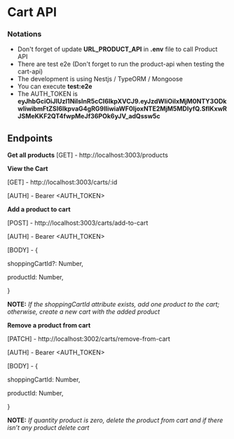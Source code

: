 # Cart API

### Notations

- Don't forget of update **URL_PRODUCT_API** in **.env** file to call Product API
- There are test e2e (Don't forget to run the product-api when testing the cart-api)
- The development is using Nestjs / TypeORM / Mongoose
- You can execute **test:e2e**
- The AUTH_TOKEN is **eyJhbGciOiJIUzI1NiIsInR5cCI6IkpXVCJ9.eyJzdWIiOiIxMjM0NTY3ODkwIiwibmFtZSI6IkpvaG4gRG9lIiwiaWF0IjoxNTE2MjM5MDIyfQ.SflKxwRJSMeKKF2QT4fwpMeJf36POk6yJV_adQssw5c**

## Endpoints

**Get all products**
[GET] - http://localhost:3003/products

**View the Cart**

[GET] - http://localhost:3003/carts/:id

[AUTH] - Bearer <AUTH_TOKEN>

**Add a product to cart**

[POST] - http://localhost:3003/carts/add-to-cart

[AUTH] - Bearer <AUTH_TOKEN>

[BODY] - {

shoppingCartId?: Number,

productId: Number,

}

**NOTE:** *If the shoppingCartId attribute exists, add one product to the cart; otherwise, create a new cart with the added product*

**Remove a product from cart**

[PATCH] - http://localhost:3002/carts/remove-from-cart

[AUTH] - Bearer <AUTH_TOKEN>

[BODY] - {

shoppingCartId: Number,

productId: Number,

}

**NOTE:** *If quantity product is zero, delete the product from cart and if there isn’t any product delete cart*
